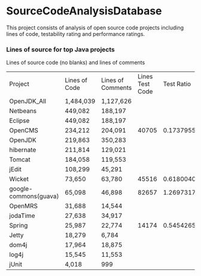 SourceCodeAnalysisDatabase
==========================

This project consists of analysis of open source code projects including lines of code, testability rating and performance ratings.

### Lines of source for top Java projects

Lines of source code (no blanks) and lines of comments


<table>
   <tr>
    <td>Project</td>
    <td>Lines of Code</td>
    <td>Lines of Comments</td>
    <td>Lines Test Code</td>
    <td>Test Ratio</td>
   </tr>
   <tr>
    <td>OpenJDK_All</td>    
    <td>1,484,039</td>      
    <td>1,127,626</td>      
   </tr>
   <tr>
        <td>Netbeans</td>       
        <td>449,082</td>    
        <td>188,197</td>    
   </tr>
   <tr>
            <td>Eclipse</td>    
            <td>449,082</td>    
            <td>188,197</td>    
   </tr>
   <tr>
                <td>OpenCMS</td>    
                <td>234,212</td>    
                <td>204,091</td>    
                <td>40705</td>  
                <td>0.173795536</td>
   </tr>
   <tr>
                <td>OpenJDK</td>    
                <td>219,863</td>    
                <td>350,283</td>    
   </tr>
   <tr>
                <td>hibernate</td>      
                <td>211,814</td>    
                <td>129,021</td>    
   </tr>
   <tr>
                <td>Tomcat</td>     
                <td>184,058</td>    
                <td>119,553</td>    
   </tr>
   <tr>
                   <td>jEdit</td>       
                   <td>108,299</td>     
                   <td>45,291</td>      
   </tr>
   <tr>
                   <td>Wicket</td>      
                   <td>73,650</td>      
                   <td>63,780</td>      
                   <td>45516</td>   
                   <td>0.618004073</td>
   </tr>
   <tr>
                   <td>google-commons(guava)</td>       
                   <td>65,098</td>      
                   <td>46,898</td>
           <td>82657</td>   
                   <td>1.269731789</td>
                   
   </tr>
   <tr>
                   <td>OpenMRS</td>     
                   <td>31,688</td>      
                   <td>14,544</td>      
   </tr>
   <tr>
                   <td>jodaTime</td>    
                   <td>27,638</td>      
                   <td>34,917</td>      
   </tr>
   <tr>
                      <td>Spring</td>       
                      <td>25,987</td>       
                      <td>22,774</td>  
                      <td>14174</td>    
                      <td>0.545426559</td>
   </tr>
   <tr>
                      <td>Jetty</td>    
                      <td>18,279</td>       
                      <td>6,784</td>    
   </tr>
   <tr>
                      <td>dom4j</td>    
                      <td>17,964</td>       
                      <td>18,875</td>       
   </tr>
   <tr>
                      <td>log4j</td>    
                      <td>15,545</td>       
                      <td>11,553</td>       
   </tr>
   <tr>
                      <td>jUnit</td>    
                      <td>4,018</td>    
                      <td>999</td>      
   </tr>
 </table>

